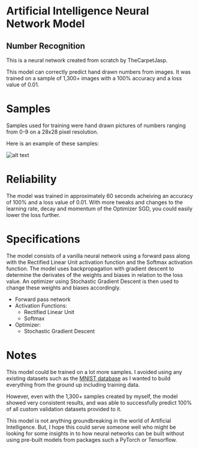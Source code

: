 # Artificial Intelligence Neural Network Model
## Number Recognition

This is a neural network created from scratch by TheCarpetJasp.

This model can correctly predict hand drawn numbers from images. It was trained on a sample of 1,300+ images with a 100% accuracy and a loss value of 0.01.

# Samples
Samples used for training were hand drawn pictures of numbers ranging from 0-9 on a 28x28 pixel resolution.

Here is an example of these samples:

![alt text](https://upload.wikimedia.org/wikipedia/commons/f/f7/MnistExamplesModified.png)

# Reliability
The model was trained in approximately 60 seconds acheiving an accuracy of 100% and a loss value of 0.01. With more tweaks and changes to the learning rate, decay and momentum of the Optimizer SGD, you could easily lower the loss further.

# Specifications
The model consists of a vanilla neural network using a forward pass along with the Rectified Linear Unit activation function and the Softmax activation function. The model uses backpropagation with gradient descent to determine the derivates of the weights
and biases in relation to the loss value. An optimizer using Stochastic Gradient Descent is then used to change these weights and biases accordingly.
* Forward pass network
* Activation Functions:
   - Rectified Linear Unit
   - Softmax
* Optimizer:
  - Stochastic Gradient Descent

# Notes
This model could be trained on a lot more samples. I avoided using any existing datasets such as the [MNIST database](https://en.wikipedia.org/wiki/MNIST_database) as I wanted to build everything from the ground up including training data.

However, even with the 1,300+ samples created by myself, the model showed very consistent results, and was able to successfully predict 100% of all custom validation datasets provided to it.

This model is not anything groundbreaking in the world of Artificial Intelligence. But, I hope this could serve someone well who might be looking for some insights in to how neural networks can be built without using pre-built models from packages such a PyTorch or Tensorflow.

